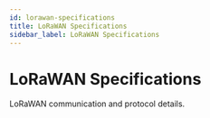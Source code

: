 ```yaml
---
id: lorawan-specifications
title: LoRaWAN Specifications
sidebar_label: LoRaWAN Specifications
---
```


# LoRaWAN Specifications

LoRaWAN communication and protocol details.

